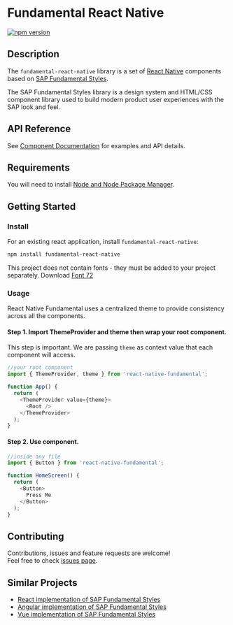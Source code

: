 # Fundamental React Native

[![npm version](https://badge.fury.io/js/fundamental-react.svg)](//www.npmjs.com/package/fundamental-react-native)

## Description

The `fundamental-react-native` library is a set of [React Native](https://reactnative.dev/) components based on [SAP Fundamental Styles](https://sap.github.io/fundamental-styles/).

The SAP Fundamental Styles library is a design system and HTML/CSS component library used to build modern product user experiences with the SAP look and feel.

## API Reference

See [Component Documentation](https://fokind.github.io/fundamental-react-native/?path=/docs/overview--page) for examples and API details.

## Requirements

You will need to install [Node and Node Package Manager](https://www.npmjs.com/get-npm).

## Getting Started

### Install

For an existing react application, install `fundamental-react-native`:

```sh
npm install fundamental-react-native
```

This project does not contain fonts - they must be added to your project separately. Download [Font 72](https://experience.sap.com/fiori-design-web/downloads/#download-font-72)

### Usage
React Native Fundamental uses a centralized theme to provide consistency across all the components.

#### Step 1. Import ThemeProvider and theme then wrap your root component.

This step is important. We are passing `theme` as context value that each component will access.

```js
//your root component
import { ThemeProvider, theme } from 'react-native-fundamental';

function App() {
  return (
    <ThemeProvider value={theme}>
      <Root />
    </ThemeProvider>
  );
}
```

#### Step 2. Use component.

```js
//inside any file
import { Button } from 'react-native-fundamental';

function HomeScreen() {
  return (
    <Button>
      Press Me
    </Button>
  );
}
```

## Contributing

Contributions, issues and feature requests are welcome!<br />Feel free to check [issues page](https://github.com/iamshadmirza/react-native-fundamental/issues).

## Similar Projects

-   [React implementation of SAP Fundamental Styles](https://github.com/SAP/fundamental-react)
-   [Angular implementation of SAP Fundamental Styles](https://github.com/SAP/fundamental-ngx)
-   [Vue implementation of SAP Fundamental Styles](https://github.com/SAP/fundamental-vue)
